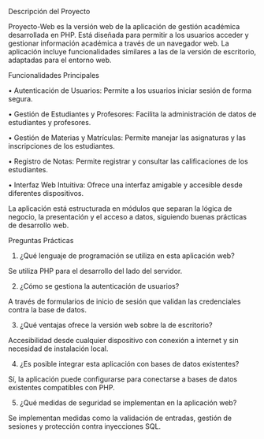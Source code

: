Descripción del Proyecto

Proyecto-Web es la versión web de la aplicación de gestión académica desarrollada en PHP. Está diseñada para permitir a los usuarios acceder y gestionar información académica a través de un navegador web. La aplicación incluye funcionalidades similares a las de la versión de escritorio, adaptadas para el entorno web.

Funcionalidades Principales

• Autenticación de Usuarios: Permite a los usuarios iniciar sesión de forma segura.

• Gestión de Estudiantes y Profesores: Facilita la administración de datos de estudiantes y profesores.

• Gestión de Materias y Matrículas: Permite manejar las asignaturas y las inscripciones de los estudiantes.

• Registro de Notas: Permite registrar y consultar las calificaciones de los estudiantes.

• Interfaz Web Intuitiva: Ofrece una interfaz amigable y accesible desde diferentes dispositivos.

La aplicación está estructurada en módulos que separan la lógica de negocio, la presentación y el acceso a datos, siguiendo buenas prácticas de desarrollo web.

Preguntas Prácticas

1. ¿Qué lenguaje de programación se utiliza en esta aplicación web?

Se utiliza PHP para el desarrollo del lado del servidor.

2. ¿Cómo se gestiona la autenticación de usuarios?

A través de formularios de inicio de sesión que validan las credenciales contra la base de datos.

3. ¿Qué ventajas ofrece la versión web sobre la de escritorio?

Accesibilidad desde cualquier dispositivo con conexión a internet y sin necesidad de instalación local.

4. ¿Es posible integrar esta aplicación con bases de datos existentes?

Sí, la aplicación puede configurarse para conectarse a bases de datos existentes compatibles con PHP.

5. ¿Qué medidas de seguridad se implementan en la aplicación web?

Se implementan medidas como la validación de entradas, gestión de sesiones y protección contra inyecciones SQL.

